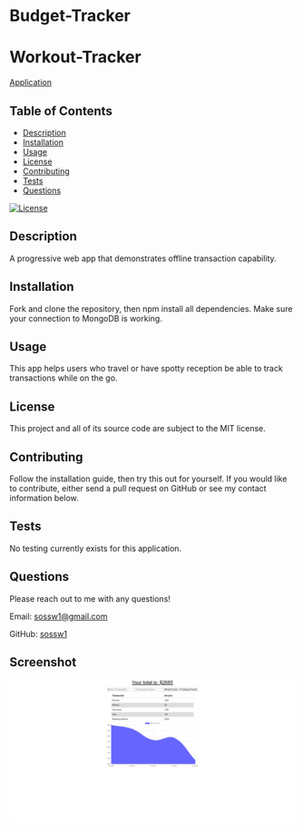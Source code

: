 # Budget-Tracker

# Workout-Tracker

[Application](https://protected-hamlet-63014.herokuapp.com/)

## Table of Contents
  * [Description](#description)
  * [Installation](#installation)
  * [Usage](#usage)
  * [License](#license)
  * [Contributing](#contributing)
  * [Tests](#tests)
  * [Questions](#questions)

[![License](https://img.shields.io/badge/License-MIT-yellow.svg)](https://opensource.org/licenses/MIT)

## Description
A progressive web app that demonstrates offline transaction capability.

## Installation
Fork and clone the repository, then npm install all dependencies. Make sure your connection to MongoDB is working.

## Usage
This app helps users who travel or have spotty reception be able to track transactions while on the go.

## License
This project and all of its source code are subject to the MIT license.

## Contributing
Follow the installation guide, then try this out for yourself. If you would like to contribute, either send a pull request on GitHub or see my contact information below.

## Tests
No testing currently exists for this application.

## Questions
Please reach out to me with any questions!

Email: sossw1@gmail.com

GitHub: [sossw1](http://github.com/sossw1)

## Screenshot

![Screenshot](./public/img/app-screenshot.png)